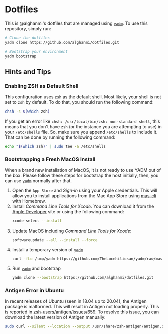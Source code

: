 # Dotfiles

This is @alghanmi's dotfiles that are managed using [`yadm`](https://thelocehiliosan.github.io/yadm/). To use this repository, simply run:

```bash
# Clone the dotfiles
yadm clone https://github.com/alghanmi/dotfiles.git

# Bootstrap your environment
yadm bootstrap
```

## Hints and Tips

### Enabling ZSH as Default Shell
This configuration uses `zsh` as the default shell. Most likely, your shell is not set to `zsh` by default. To do that, you should run the following command:

```sh
chsh -s $(which zsh)
```

If you get an error like `chsh: /usr/local/bin/zsh: non-standard shell`, this means that you don't have `zsh` (or the instance you are attempting to use) in your `/etc/shells` file. So, make sure you append `/etc/shells` to include it. That can be done by running the following command:

```sh
echo "$(which zsh)" | sudo tee -a /etc/shells
```

### Bootstrapping a Fresh MacOS Install
When a brand new installation of MacOS, it is not ready to use YADM out of the box. Please follow these steps for bootstrap the host initially, then, you can use [`yadm`](https://thelocehiliosan.github.io/yadm/) normally after that.

1. Open the `App Store` and _Sign-in_ using your Apple credentials. This will allow you to install applications from the Mac App Store using [mas-cli](https://github.com/mas-cli/mas) with Homebrew.
1. Install _Command Line Tools for Xcode_. You can download it from the [Apple Developer](https://developer.apple.com/download/more/?=command%20line%20tools) site or using the following command:
    ```sh
    xcode-select --install
    ```
1. Update MacOS including _Command Line Tools for Xcode_:
    ```sh
    softwareupdate --all --install --force
    ```
1. Install a temporary version of [`yadm`](https://thelocehiliosan.github.io/yadm/)
    ```sh
    curl -fLo /tmp/yadm https://github.com/TheLocehiliosan/yadm/raw/master/yadm && chmod a+x /tmp/yadm 
    ```
1. Run [`yadm`](https://thelocehiliosan.github.io/yadm/) and bootstrap
    ```sh
    yadm clone --bootstrap https://github.com/alghanmi/dotfiles.git
    ```

### Antigen Error in Ubuntu
In recent releases of Ubuntu (seen in 18.04 up to 20.04), the Antigen package is malformed. This will result in Antigen not loading properly. This is reported in [zsh-users/antigen/issues/659](https://github.com/zsh-users/antigen/issues/659). To resolve this issue, you can download the latest version of Antigen manually:

```sh
sudo curl --silent --location --output /usr/share/zsh-antigen/antigen.zsh https://raw.githubusercontent.com/zsh-users/antigen/master/bin/antigen.zsh
```
